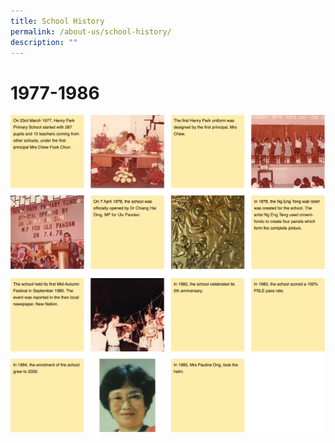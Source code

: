 ```yaml
---
title: School History
permalink: /about-us/school-history/
description: ""
---
```

# 1977-1986

![](/images/history-1.png)
![](/images/history-2.png)